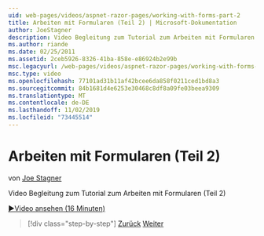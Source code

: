 ```yaml
---
uid: web-pages/videos/aspnet-razor-pages/working-with-forms-part-2
title: Arbeiten mit Formularen (Teil 2) | Microsoft-Dokumentation
author: JoeStagner
description: Video Begleitung zum Tutorial zum Arbeiten mit Formularen (Teil 2)
ms.author: riande
ms.date: 02/25/2011
ms.assetid: 2ceb5926-8326-41ba-858e-e86924b2e99b
msc.legacyurl: /web-pages/videos/aspnet-razor-pages/working-with-forms-part-2
msc.type: video
ms.openlocfilehash: 77101ad31b11af42bcee6da858f0211ced1bd8a3
ms.sourcegitcommit: 84b1681d4e6253e30468c8df8a09fe03beea9309
ms.translationtype: MT
ms.contentlocale: de-DE
ms.lasthandoff: 11/02/2019
ms.locfileid: "73445514"
---
```

# <a name="working-with-forms-part-2"></a>Arbeiten mit Formularen (Teil 2)

von [Joe Stagner](https://github.com/JoeStagner)

Video Begleitung zum Tutorial zum Arbeiten mit Formularen (Teil 2)

[&#9654;Video ansehen (16 Minuten)](https://channel9.msdn.com/Blogs/ASP-NET-Site-Videos/working-with-forms-(part-2))

> [!div class="step-by-step"]
> [Zurück](working-with-forms-part-1.md)
> [Weiter](working-with-data-part-1.md)
